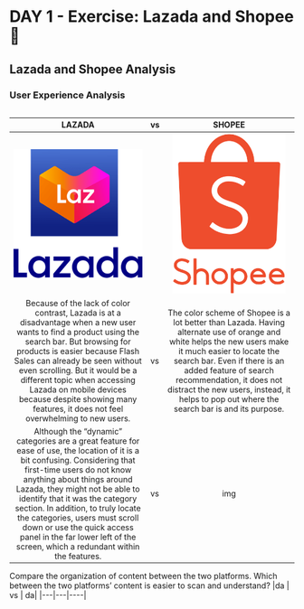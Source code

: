 # DAY 1 - Exercise: Lazada and Shopee 👻

## Lazada and Shopee Analysis
### User Experience Analysis


<table>

| **LAZADA** |vs| **SHOPEE** | 
|:------:|--|:------:|
|<img src="..\..\assets\exercises\laz-logo.png" alt ="Shopee logo" width ="250px"/> || <img src="..\..\assets\exercises\shopee-logo.png" alt ="Shopee logo" width ="200px"/>|
|Because of the lack of color contrast, Lazada is at a disadvantage when a new user wants to find a product using the search bar. But browsing for products is easier because Flash Sales can already be seen without even scrolling. But it would be a different topic when accessing Lazada on mobile devices because despite showing many features, it does not feel overwhelming to new users. | vs | The color scheme of Shopee is a lot better than Lazada. Having alternate use of orange and white helps the new users make it much easier to locate the search bar. Even if there is an added feature of search recommendation, it does not distract the new users, instead, it helps to pop out where the search bar is and its purpose.  |
| Although the “dynamic” categories are a great feature for ease of use, the location of it is a bit confusing. Considering that first-time users do not know anything about things around Lazada, they might not be able to identify that it was the category section. In addition, to truly locate the categories, users must scroll down or use the quick access panel in the far lower left of the screen, which a redundant within the features. |vs|img|

Compare the organization of content between the two platforms. Which between the two platforms’ content is easier to scan and understand?
|da | vs | da|
|---|---|----|

</table>
